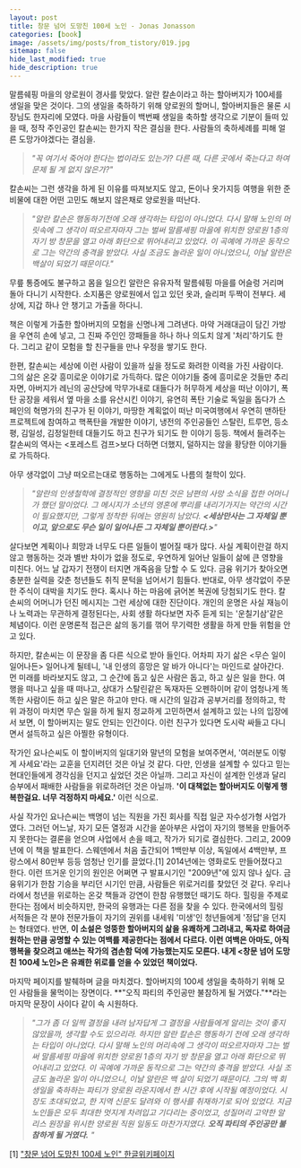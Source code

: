 ```yaml
---
layout: post
title: 창문 넘어 도망친 100세 노인 - Jonas Jonasson
categories: [book]
image: /assets/img/posts/from_tistory/019.jpg
sitemap: false
hide_last_modified: true
hide_description: true
---
```


  

  
말름쉐핑 마을의 양로원이 경사를 맞았다. 알란 칼손이라고 하는 할아버지가 100세를 생일을 맞은 것이다. 그의 생일을 축하하기 위해 양로원의 할머니, 할아버지들은 물론 시장님도 한자리에 모였다. 마을 사람들이 백번째 생일을 축하할 생각으로 기분이 들떠 있을 때, 정작 주인공인 칼손씨는 한가지 작은 결심을 한다. 사람들의 축하세례를 피해 얼른 도망가야겠다는 결심을.
  

> *"꼭 여기서 죽어야 한다는 법이라도 있는가? 다른 때, 다른 곳에서 죽는다고 하여 문제 될 게 없지 않은가?"*

  


칼손씨는 그런 생각을 하게 된 이유를 따져보지도 않고, 돈이나 옷가지등 여행을 위한 준비물에 대한 어떤 고민도 해보지 않은채로 양로원을 떠난다.  
  

> *"알란 칼손은 행동하기전에 오래 생각하는 타입이 아니었다. 다시 말해 노인의 머릿속에 그 생각이 떠오르자마자 그는 벌써 말름셰핑 마을에 위치한 양로원 1층의 자기 방 창문을 열고 아래 화단으로 뛰어내리고 있었다. 이 곡예에 가까운 동작으로 그는 약간의 충격을 받았다. 사실 조금도 놀라운 일이 아니었으니, 이날 알란은 백살이 되었기 때문이다."*
  



무릎 통증에도 불구하고 몸을 일으킨 알란은 유유자적 말름쉐핑 마을를 어슬렁 거리며 돌아 다니기 시작한다. 소지품은 양로원에서 입고 있던 옷과, 슬리퍼 두짝이 전부다. 세상에, 지갑 하나 안 챙기고 가출을 하다니.
  

책은 이렇게 가출한 할아버지의 모험을 신명나게 그려낸다. 마약 거래대금이 담긴 가방을 우연히 손에 넣고, 그 진짜 주인인 깡패들을 하나 하나 의도치 않게 '처리'하기도 한다. 그리고 같이 모험을 할 친구들을 만나 우정을 쌓기도 한다.
  

한편, 칼손씨는 세상에 이런 사람이 있을까 싶을 정도로 화려한 이력을 가진 사람이다. 그의 삶은 온갖 흥미로운 이야기로 가득하다. 많은 이야기들 중에 흥미로운 것들만 추리자면, 아버지가 레닌의 공산당에 막무가내로 대들다가 허무하게 세상을 떠난 이야기, 폭탄 공장을 세워서 옆 마을 소를 유산시킨 이야기, 유연히 폭탄 기술로 독일을 돕다가 스페인의 혁명가의 친구가 된 이야기, 마땅한 계획없이 떠난 미국여행에서 우연히 맨하탄 프로젝트에 참여하고 핵폭탄을 개발한 이야기, 냉전의 주인공들인 스탈린, 트루먼, 등소평, 김일성, 김정일한테 대들기도 하고 친구가 되기도 한 이야기 등등. 책에서 들려주는 칼손씨의 역사는 <포레스트 검프\>보다 더하면 더했지, 덜하지는 않을 황당한 이야기들로 가득하다.
  

아무 생각없이 그냥 떠오르는대로 행동하는 그에게도 나름의 철학이 있다. 
  

> *"알란의 인생철학에 결정적인 영향을 미친 것은 남편의 사망 소식을 접한 어머니가 했던 말이었다. 그 메시지가 소년의 영혼에 뿌리를 내리기가지는 약간의 시간이 필요했지만, 그렇게 정착한 뒤에는 영원히 남았다.*
> ***<세상만사는 그 자체일 뿐이고, 앞으로도 무슨 일이 일어나든 그 자체일 뿐이란다.\>**"*

  
살다보면 계획이나 희망과 너무도 다른 일들이 벌어질 때가 많다. 사실 계획이란걸 하지 않고 행동하는 것과 별반 차이가 없을 정도로, 우연하게 일어난 일들이 삶에 큰 영향을 미친다. 어느 날 갑자기 전쟁이 터지면 개죽음을 당할 수 도 있다. 금융 위기가 찾아오면 충분한 실력을 갖춘 청년들도 취직 문턱을 넘어서기 힘들다. 반대로, 아무 생각없이 주문한 주식이 대박을 치기도 한다. 혹시나 하는 마음에 긁어본 복권에 당첨되기도 한다. 칼손씨의 어머니가 던진 메시지는 그런 세상에 대한 진단이다. 개인의 운명은 사실 재능이나 노력과는 무관하게 결정된다는, 사회 생활 하다보면 자주 듣게 되는 '운칠기삼'같은 체념이다. 이런 운명론적 접근은 삶의 동기를 꺾어 무기력한 생활을 하게 만들 위험을 안고 있다.  


  

하지만, 칼손씨는 이 문장을 좀 다른 식으로 받아 들인다. 어차피 자기 삶은 <무슨 일이 일어나든\> 일어나게 될테니, '내 인생의 흥망은 알 바가 아니다'는 마인드로 살아간다. 먼 미래를 바라보지도 않고, 그 순간에 돕고 싶은 사람은 돕고, 하고 싶은 일을 한다. 여행을 떠나고 싶을 때 떠나고, 상대가 스탈린같은 독재자든 오펜하이머 같이 엄청나게 똑똑한 사람이든 하고 싶은 말은 하고야 만다. 매 시간의 일감과 공부거리를 정의하고, 학위 과정이 마치면 무슨 일을 하게 될지 정교하게 고민하면서 설계하고 있는 나의 입장에서 보면, 이 할아버지는 말도 안되는 인간이다. 이런 친구가 있다면 도시락 싸들고 다니면서 설득하고 싶은 아찔한 유형이다.
  

작가인 요나슨씨도 이 할이버지의 일대기와 말년의 모험을 보여주면서, '여러분도 이렇게 사세요'라는 교훈을 던지려던 것은 아닐 것 같다. 다만, 인생을 설계할 수 있다고 믿는 현대인들에게 경각심을 던지고 싶었던 것은 아닐까. 그리고 자신이 설계한 인생과 달리 승부에서 패배한 사람들을 위로하려던 것은 아닐까. **'이 대책없는 할아버지도 이렇게 행복한걸요. 너무 걱정하지 마세요.'** 이런 식으로. 
  

사실 작가인 요나슨씨는 백명이 넘는 직원을 가진 회사를 직접 일군 자수성가형 사업가였다. 그러던 어느날, 자기 모든 열정과 시간을 쏟아부은 사업이 자기의 행복을 만들어주지 못한다는 결론을 얻으며 사업에서 손을 떼고, 작가가 되기로 결심한다. 그리고, 2009년에 이 책을 발표한다. 스웨덴에서 처음 출간되어 1백만부 이상, 독일에서 4백만부, 프랑스에서 80만부 등등 엄청난 인기를 끌었다.[1] 2014년에는 영화로도 만들어졌다고 한다. 이런 뜨거운 인기의 원인은 어쩌면 구 발표시기인 "2009년"에 있지 않나 싶다. 금융위기가 한참 기승을 부리던 시기인 만큼, 사람들은 위로거리를 찾았던 것 같다. 우리나라에서 청년을 위로하는 온갖 책들과 강연이 한참 유행했던 때기도 하다. 힐링을 주제로 한다는 점에서 비슷하지만, 한국의 유행과는 다른 점을 찾을 수 있다. 한국에서의 힐링 서적들은 각 분야 전문가들이 자기의 권위를 내세워 '미생'인 청년들에게 '정답'을 던지는 형태였다. 반면, **이 소설은 엉뚱한 할아버지의 삶을 유쾌하게 그려내고, 독자로 하여금 원하는 만큼 공명할 수 있는 여백를 제공한다는 점에서 다르다. 이런 여백은 아마도, 아직 행복을 찾으려고 애쓰는 작가의 겸손함 덕에 가능했는지도 모른다. 내게 <창문 넘어 도망친 100세 노인\>은 유쾌한 위로를 얻을 수 있었던 책이었다.**

  

마지막 페이지를 발췌하며 글을 마치겠다. 할아버지의 100세 생일을 축하하기 위해 모인 사람들을 물먹이는 장면이다. **"오직 파티의 주인공만 불참하게 될 거였다."**라는 마지막 문장이 사이다 같이 속 시원하다.  
  

> *"그가 좀 더 일찍 결정을 내려 남자답게 그 결정을 사람들에게 알리는 것이 좋지 않았을까, 생각할 수도 있으리라. 하지만 알란 칼손은 행동하기 전에 오래 생각하는 타입이 아니었다. 다시 말해 노인의 머리속에 그 생각이 떠오르자마자 그는 벌써 말름셰핑 마을에 위치한 양로원 1층의 자기 방 창문을 열고 아래 화단으로 뛰어내리고 있었다. 이 곡예에 가까운 동작으로 그는 약간의 충격을 받았다. 사실 조금도 놀라운 일이 아니었으니, 이날 알란은 백 살이 되었기 때문이다. 그의 백 회 생일을 축하하는 파티가 양로원 라운지에서 한 시간 후에 시작될 예정이었다. 시장도 초대되었고, 한 지역 신문도 달려와 이 행사를 취재하기로 되어 있었다. 지금 노인들은 모두 최대한 멋지게 차려입고 기다리는 중이었고, 성질머리 고약한 알리스 원장을 위시한 양로원 직원 일동도 마찬가지였다. **오직 파티의 주인공만 불참하게 될 거였다.** "*
  

[1] ["창문 넘어 도망친 100세 노인" 한글위키페이지](https://namu.wiki/w/%EC%B0%BD%EB%AC%B8%20%EB%84%98%EC%96%B4%20%EB%8F%84%EB%A7%9D%EC%B9%9C%20100%EC%84%B8%20%EB%85%B8%EC%9D%B8)  


